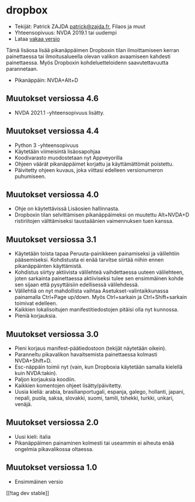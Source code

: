 # dropbox #

* Tekijät: Patrick ZAJDA <patrick@zajda.fr>, Filaos ja muut
* Yhteensopivuus: NVDA 2019.1 tai uudempi
* Lataa [vakaa versio][1]

Tämä lisäosa lisää pikanäppäimen Dropboxin tilan ilmoittamiseen kerran
painettaessa tai ilmoitusalueella olevan valikon avaamiseen kahdesti
painettaessa.  Myös Dropboxin kohdeluetteloidenn  saavutettavuutta
parannetaan.

* Pikanäppäin: NVDA+Alt+D


## Muutokset versiossa 4.6 ##

* NVDA 2021.1 -yhteensopivuus lisätty.

## Muutokset versiossa 4.4 ##

* Python 3 -yhteensopivuus
* Käytetään viimeisintä lisäosapohjaa
* Koodivarasto muodostetaan nyt Appveyorilla
* Ohjeen väärät pikanäppäimet korjattu ja käyttämättömät poistettu.
* Päivitetty ohjeen kuvaus, joka viittasi edelleen versionumeron puhumiseen.

## Muutokset versiossa 4.0 ##

* Ohje on käytettävissä Lisäosien hallinnasta.
* Dropboxin tilan selvittämisen pikanäppäimeksi on muutettu Alt+NVDA+D
  ristiriitojen välttämiseksi taustaäänien vaimennuksen tuen kanssa.

## Muutokset versiossa 3.1 ##

* Käytetään toista tapaa Peruuta-painikkeen painamiseksi ja välilehtiin
  pääsemiseksi. Kohdistusta ei enää tarvitse siirtää niihin ennen
  pikanäppäinten käyttämistä.
* Kohdistus siirtyy aktiivista välilehteä vaihdettaessa uuteen välilehteen,
  joten sarkainta painettaessa aktiiviseksi tulee sen ensimmäinen kohde sen
  sijaan että pysyttäisiin edellisessä välilehdessä.
* Välilehtiä on nyt mahdollista vaihtaa Asetukset-valintaikkunassa
  painamalla Ctrl+Page up/down. Myös Ctrl+sarkain ja Ctrl+Shift+sarkain
  toimivat edelleen.
* Kaikkien lokalisoitujen manifestitiedostojen pitäisi olla nyt kunnossa.
* Pieniä korjauksia.

## Muutokset versiossa 3.0 ##

* Pieni korjaus  manifest-päätiedostoon (tekijät näytetään oikein).
* Paranneltu pikavalikon havaitsemista painettaessa kolmasti NVDA+Shift+D.
* Esc-näppäin toimii nyt (vain, kun Dropboxia käytetään samalla kielellä
  kuin NVDA:takin).
* Paljon korjauksia koodiin.
* Kaikkien komentojen ohjeet lisätty/päivitetty.
* Uusia kieliä: arabia, brasilianportugali, espanja, galego, hollanti,
  japani, nepali, puola, saksa, slovakki, suomi, tamili, tshekki, turkki,
  unkari, venäjä.

## Muutokset versiossa 2.0 ##

* Uusi kieli: italia
* Pikanäppäimen painaminen kolmesti tai useammin ei aiheuta enää ongelmia
  pikavalikossa oltaessa.

## Muutokset versiossa 1.0 ##

* Ensimmäinen versio

[[!tag dev stable]]

[1]: https://github.com/ruifontes/dropbox/releases/download/2024.03.21/dropbox-2024.03.21.nvda-addon
